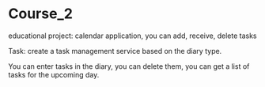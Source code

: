 # Course_2
educational project: calendar application, you can add, receive, delete tasks

Task: create a task management service based on the diary type.

You can enter tasks in the diary, you can delete them, you can get a list of tasks for the upcoming day.
